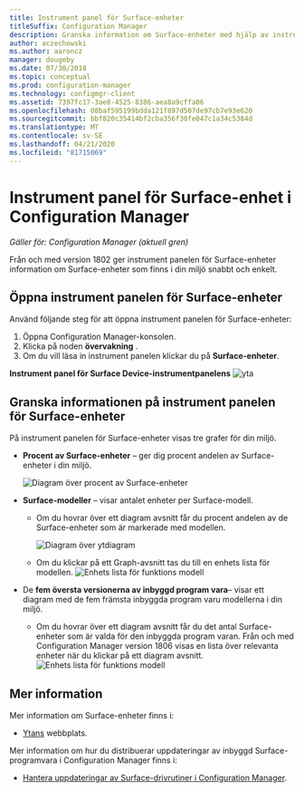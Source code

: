 ```yaml
---
title: Instrument panel för Surface-enheter
titleSuffix: Configuration Manager
description: Granska information om Surface-enheter med hjälp av instrument panelen.
author: aczechowski
ms.author: aaroncz
manager: dougeby
ms.date: 07/30/2018
ms.topic: conceptual
ms.prod: configuration-manager
ms.technology: configmgr-client
ms.assetid: 7397fc17-3ae8-4525-8386-aea8a9cffa06
ms.openlocfilehash: 08baf595199bdda121f897d507de97cb7e93e620
ms.sourcegitcommit: bbf820c35414bf2cba356f30fe047c1a34c5384d
ms.translationtype: MT
ms.contentlocale: sv-SE
ms.lasthandoff: 04/21/2020
ms.locfileid: "81715069"
---
```

# <a name="surface-device-dashboard-in-configuration-manager"></a>Instrument panel för Surface-enhet i Configuration Manager

*Gäller för: Configuration Manager (aktuell gren)*

Från och med version 1802 ger instrument panelen för Surface-enheter information om Surface-enheter som finns i din miljö snabbt och enkelt. <!--1355788-->

## <a name="open-the-surface-device-dashboard"></a>Öppna instrument panelen för Surface-enheter

Använd följande steg för att öppna instrument panelen för Surface-enheter: 

1. Öppna Configuration Manager-konsolen. 
2. Klicka på noden **övervakning** . 
3. Om du vill läsa in instrument panelen klickar du på **Surface-enheter**.

**Instrument panel för Surface Device-instrumentpanelens**
![yta](media/Surface-device-dashboard.PNG)



## <a name="reviewing-information-in-the-surface-device-dashboard"></a>Granska informationen på instrument panelen för Surface-enheter

På instrument panelen för Surface-enheter visas tre grafer för din miljö. 

- **Procent av Surface-enheter** – ger dig procent andelen av Surface-enheter i din miljö.

    ![Diagram över procent av Surface-enheter](media/Percent-Surface-Devices.PNG)
- **Surface-modeller** – visar antalet enheter per Surface-modell. 
  - Om du hovrar över ett diagram avsnitt får du procent andelen av de Surface-enheter som är markerade med modellen. 

       ![Diagram över ytdiagram](media/Surface-Models-Hover.PNG)
  - Om du klickar på ett Graph-avsnitt tas du till en enhets lista för modellen. 
      ![Enhets lista för funktions modell](media/Surface-Model-Device-List.PNG)

- De **fem översta versionerna av inbyggd program vara**– visar ett diagram med de fem främsta inbyggda program varu modellerna i din miljö. 
  - Om du hovrar över ett diagram avsnitt får du det antal Surface-enheter som är valda för den inbyggda program varan. Från och med Configuration Manager version 1806 visas en lista över relevanta enheter när du klickar på ett diagram avsnitt. <!--1358654-->
     ![Enhets lista för funktions modell](media/Surface-Firmware-Hover.PNG)


## <a name="more-information"></a>Mer information

Mer information om Surface-enheter finns i:
- [Ytans]( https://go.microsoft.com/fwlink/?linkid=861998) webbplats.

Mer information om hur du distribuerar uppdateringar av inbyggd Surface-programvara i Configuration Manager finns i:
- [Hantera uppdateringar av Surface-drivrutiner i Configuration Manager]( https://support.microsoft.com/help/4098906).




